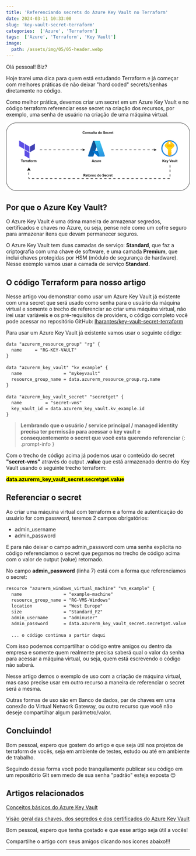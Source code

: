 ```yaml
---
title: 'Referenciando secrets do Azure Key Vault no Terraform'
date: 2024-03-11 10:33:00
slug: 'key-vault-secret-terraform'
categories:  ['Azure', 'Terraform']
tags:  ['Azure', 'Terraform', 'Key Vault']
image:
  path: /assets/img/05/05-header.webp
---
```


Olá pessoal! Blz?

Hoje trarei uma dica para quem está estudando Terraform e já começar com melhores práticas de não deixar "hard coded" secrets/senhas diretamente no código.

Como melhor prática, devemos criar um secret em um Azure Key Vault e no código terraform referenciar esse secret na criação dos recursos, por exemplo, uma senha de usuário na criação de uma máquina virtual.

![azure-keyvault-terraform](/assets/img/05/01.svg)

## Por que o Azure Key Vault?

O Azure Key Vault é uma ótima maneira de armazenar segredos, certificados e chaves no Azure, ou seja, pense nele como um cofre seguro para armazenar itens que devam permanecer seguros.

O Azure Key Vault tem duas camadas de serviço: **Standard**, que faz a criptografia com uma chave de software, e uma camada **Premium**, que inclui chaves protegidas por HSM (módulo de segurança de hardware). Nesse exemplo vamos usar a camada de serviço **Standard.**

## O código Terraform para nosso artigo

Nesse artigo vou demonstrar como usar um Azure Key Vault já existente com uma secret que será usado como senha para o usuário da máquina virtual e somente o trecho de referenciar ao criar uma máquina virtual, não irei usar variáveis e os pré-requisitos de providers, o código completo você pode acessar no repositório GitHub: <a href="https://github.com/lharantes/key-vault-secret-terraform" target="_blank">lharantes/key-vault-secret-terraform</a>

Para usar um Azure Key Vault já existente vamos usar o seguinte código:

```hcl
data "azurerm_resource_group" "rg" {
  name     = "RG-KEY-VAULT"
}

data "azurerm_key_vault" "kv_example" {
  name                = "mykeyvault"
  resource_group_name = data.azurerm_resource_group.rg.name
}

data "azurerm_key_vault_secret" "secretget" {
  name         = "secret-vms"
  key_vault_id = data.azurerm_key_vault.kv_example.id
}

```

> **Lembrando que o usuário / service principal / managed identity precisa ter permissão para acessar o key vault e consequentemente o secret que você esta querendo referenciar**
{: .prompt-info }

Com o trecho de código acima já podemos usar o conteúdo do secret **"secret-vms"** através do output **.value** que está armazenado dentro do Key Vault usando o seguinte trecho terraform:

<mark> <b> data.azurerm_key_vault_secret.secretget.value </b></mark>

## Referenciar o secret

Ao criar uma máquina virtual com terraform e a forma de autenticação do usuário for com password, teremos 2 campos obrigatórios:

  - admin_username
  - admin_password

E para não deixar o campo admin_password com uma senha explicita no código referenciamos o secret que pegamos no trecho de código acima com o valor de output (value) retornado.

No campo **admin_password** (linha 7) está com a forma que referenciamos o secret:

```hcl
resource "azurerm_windows_virtual_machine" "vm_example" {
  name                = "example-machine"
  resource_group_name = "RG-VMS-Windows"
  location            = "West Europe"
  size                = "Standard_F2"
  admin_username      = "adminuser"
  admin_password      = data.azurerm_key_vault_secret.secretget.value

  ... o código continua a partir daqui

```

Com isso podemos compartilhar o código entre amigos ou dentro da empresa e somente quem realmente precisa saberá qual o valor da senha para acessar a máquina virtual, ou seja, quem está escrevendo o código não saberá.

Nesse artigo demos o exemplo de uso com a criação de máquina virtual, mas caso precise usar em outro recurso a maneira de referenciar o secret será a mesma.

Outras formas de uso são em Banco de dados, par de chaves em uma conexão do Virtual Network Gateway, ou outro recurso que você não deseje compartilhar algum parâmetro/valor.

## Concluindo!

Bom pessoal, espero que gostem do artigo e que seja útil nos projetos de terraform de vocês, seja em ambiente de testes, estudo ou até em ambiente de trabalho.

Seguindo dessa forma você pode tranquilamente publicar seu código em um repositório GIt sem medo de sua senha "padrão" esteja exposta 😊 

## Artigos relacionados

<a href="https://learn.microsoft.com/pt-br/azure/key-vault/general/overview" target="_blank">Conceitos básicos do Azure Key Vault</a>

<a href="https://learn.microsoft.com/pt-br/azure/key-vault/general/about-keys-secrets-certificates" target="_blank">Visão geral das chaves, dos segredos e dos certificados do Azure Key Vault</a>

Bom pessoal, espero que tenha gostado e que esse artigo seja útil a vocês!

Compartilhe o artigo com seus amigos clicando nos icones abaixo!!!
<hr>